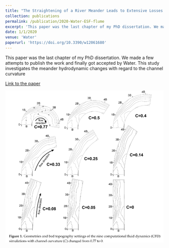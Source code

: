 ```yaml
---
title: "The Straightening of a River Meander Leads to Extensive Losses in Flow Complexity and Ecosystem Services"
collection: publications
permalink: /publication/2020-Water-ESF-flume
excerpt: 'This paper was the last chapter of my PhD dissertation. We made a few attempts to publish the work and finally got accepted by Water. This study investigates the meander hydrodynamic changes with regard to the channel curvature'
date: 1/1/2020
venue: 'Water'
paperurl: 'https://doi.org/10.3390/w12061680'
---
```

This paper was the last chapter of my PhD dissertation. We made a few attempts to publish the work and finally got accepted by Water. This study investigates the meander hydrodynamic changes with regard to the channel curvature

[Link to the paper](https://doi.org/10.3390/w12061680)

![image](../images/papers/2020-Water-ESF-flume.PNG)
